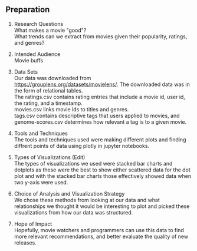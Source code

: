 ## Preparation

1. Research Questions\
    What makes a movie "good"?  
    What trends can we extract from movies given their popularity, ratings, and genres?  

2. Intended Audience\
    Movie buffs

3. Data Sets\
    Our data was downloaded from https://grouplens.org/datasets/movielens/. The downloaded data was in the form of relational tables.  
    The ratings.csv contains rating entries that include a movie id, user id, the rating, and a timestamp.  
    movies.csv links movie ids to titles and genres.  
    tags.csv contains descriptive tags that users applied to movies, and genome-scores.csv determines how relevant a tag is to a given movie.

4. Tools and Techniques\
    The tools and techniques used were making different plots and finding diffrent points of data using plotly in jupyter notebooks.

5. Types of Visualizations (Edit)\
    The types of visualizations we used were stacked bar charts and dotplots as these were the best to show either scattered data for the dot plot and with the stacked bar charts those effectively showed data when two y-axis were used.

6. Choice of Analysis and Visualization Strategy\
    We chose these methods from looking at our data and what relationships we thought it would be interesting to plot and picked these visualizations from how our data was structured. 

7. Hope of Impact\
    Hopefully, movie watchers and programmers can use this data to find more relevant recommendations, and better evaluate the quality of new releases.